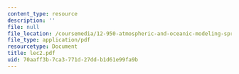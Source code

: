 ```yaml
---
content_type: resource
description: ''
file: null
file_location: /coursemedia/12-950-atmospheric-and-oceanic-modeling-spring-2004/70aaff3b7ca3771d27ddb1d61e99fa9b_lec2.pdf
file_type: application/pdf
resourcetype: Document
title: lec2.pdf
uid: 70aaff3b-7ca3-771d-27dd-b1d61e99fa9b
---
```

